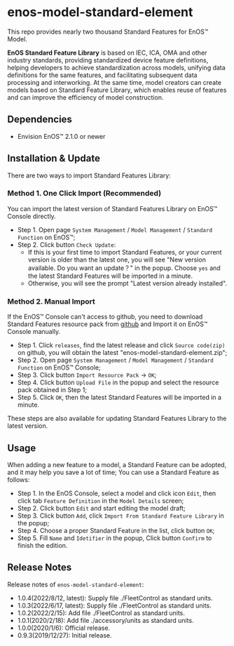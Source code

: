 # enos-model-standard-element

This repo provides nearly two thousand Standard Features for EnOS™ Model. 

<b>EnOS Standard Feature Library</b> is based on IEC, ICA, OMA and other industry standards, providing standardized device feature definitions, helping developers to achieve standardization across models, unifying data definitions for the same features, and facilitating subsequent data processing and interworking. At the same time, model creators can create models based on Standard Feature Library, which enables reuse of features and can improve the efficiency of model construction.

## Dependencies

+ Envision EnOS™ 2.1.0 or newer

## Installation & Update

There are two ways to import Standard Features Library:

### Method 1. One Click Import (Recommended)

You can import the latest version of Standard Features Library on EnOS™ Console directly.

+ Step 1. Open page `System Management` / `Model Management` / `Standard Function` on EnOS™;
+ Step 2. Click button `Check Update`:
  - If this is your first time to import Standard Features, or your current version is older than the latest one, you will see "New version available. Do you want an update？" in the popup.
    Choose `yes` and the latest Standard Features will be imported in a minute.
  - Otherwise, you will see the prompt "Latest version already installed".

### Method 2. Manual Import

If the EnOS™ Console can't access to github, you need to download Standard Features resource pack from [github](https://github.com/EnvisionIot/enos-model-standard-element) and Import it on EnOS™ Console manually.

+ Step 1. Click `releases`, find the latest release and click `Source code(zip)` on github, you will obtain the latest "enos-model-standard-element.zip";
+ Step 2. Open page `System Management` / `Model Management` / `Standard Function` on EnOS™ Console;
+ Step 3. Click button `Import Resource Pack` -> `OK`;
+ Step 4. Click button `Upload File` in the popup and select the resource pack obtained in Step 1;
+ Step 5. Click `OK`, then the latest Standard Features will be imported in a minute.

These steps are also available for updating Standard Features Library to the latest version.

## Usage

When adding a new feature to a model, a Standard Feature can be adopted, and it may help you save a lot of time;
You can use a Standard Feature as follows:

+ Step 1. In the EnOS Console, select a model and click icon `Edit`, then click tab `Feature Definition` in the `Model Details` screen;
+ Step 2. Click button `Edit` and start editing the model draft;
+ Step 3. Click button `Add`, click `Import From Standard Feature Library` in the popup;
+ Step 4. Choose a proper Standard Feature in the list, click button `OK`;
+ Step 5. Fill `Name` and `Idetifier` in the popup, Click button `Confirm` to finish the edition.

## Release Notes

Release notes of `enos-model-standard-element`:

+ 1.0.4(2022/8/12, latest): Supply file ./FleetControl as standard units.
+ 1.0.3(2022/6/17, latest): Supply file ./FleetControl as standard units.
+ 1.0.2(2022/2/15): Add file ./FleetControl as standard units.
+ 1.0.1(2020/2/18): Add file ./accessory/units as standard units.
+ 1.0.0(2020/1/6): Official release.
+ 0.9.3(2019/12/27): Initial release.
